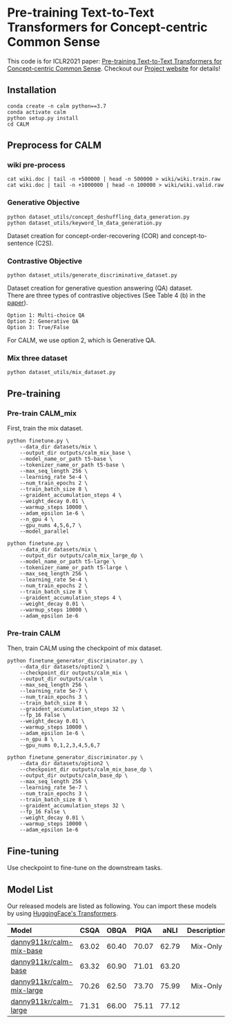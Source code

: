 # Pre-training Text-to-Text Transformers for Concept-centric Common Sense

This code is for ICLR2021 paper: [Pre-training Text-to-Text Transformers for Concept-centric Common Sense](https://openreview.net/forum?id=3k20LAiHYL2).
Checkout our [Project website](https://inklab.usc.edu/calm-project) for details!

## Installation

```
conda create -n calm python==3.7
conda activate calm
python setup.py install
cd CALM
```

## Preprocess for CALM

### wiki pre-process
```
cat wiki.doc | tail -n +500000 | head -n 500000 > wiki/wiki.train.raw
cat wiki.doc | tail -n +1000000 | head -n 100000 > wiki/wiki.valid.raw
```

### Generative Objective
```
python dataset_utils/concept_deshuffling_data_generation.py
python dataset_utils/keyword_lm_data_generation.py
```

Dataset creation for concept-order-recovering (COR) and concept-to-sentence (C2S).

### Contrastive Objective
```
python dataset_utils/generate_discriminative_dataset.py
```
Dataset creation for generative question answering (QA) dataset.\
There are three types of contrastive objectives (See Table 4 (b) in the [paper](https://openreview.net/forum?id=3k20LAiHYL2)). 
```
Option 1: Multi-choice QA
Option 2: Generative QA
Option 3: True/False
```
For CALM, we use option 2, which is Generative QA.

### Mix three dataset
```
python dataset_utils/mix_dataset.py
```

## Pre-training
### Pre-train CALM_mix
First, train the mix dataset.
```
python finetune.py \
    --data_dir datasets/mix \
    --output_dir outputs/calm_mix_base \
    --model_name_or_path t5-base \
    --tokenizer_name_or_path t5-base \
    --max_seq_length 256 \
    --learning_rate 5e-4 \
    --num_train_epochs 2 \
    --train_batch_size 8 \
    --graident_accumulation_steps 4 \
    --weight_decay 0.01 \
    --warmup_steps 10000 \
    --adam_epsilon 1e-6 \
    --n_gpu 4 \
    --gpu_nums 4,5,6,7 \
    --model_parallel

python finetune.py \
    --data_dir datasets/mix \
    --output_dir outputs/calm_mix_large_dp \
    --model_name_or_path t5-large \
    --tokenizer_name_or_path t5-large \
    --max_seq_length 256 \
    --learning_rate 5e-4 \
    --num_train_epochs 2 \
    --train_batch_size 8 \
    --graident_accumulation_steps 4 \
    --weight_decay 0.01 \
    --warmup_steps 10000 \
    --adam_epsilon 1e-6
```
### Pre-train CALM
Then, train CALM using the checkpoint of mix dataset.
```
python finetune_generator_discriminator.py \
    --data_dir datasets/option2 \
    --checkpoint_dir outputs/calm_mix \
    --output_dir outputs/calm \
    --max_seq_length 256 \
    --learning_rate 5e-7 \
    --num_train_epochs 3 \
    --train_batch_size 8 \
    --graident_accumulation_steps 32 \
    --fp_16 False \
    --weight_decay 0.01 \
    --warmup_steps 10000 \
    --adam_epsilon 1e-6 \
    --n_gpu 8 \
    --gpu_nums 0,1,2,3,4,5,6,7

python finetune_generator_discriminator.py \
    --data_dir datasets/option2 \
    --checkpoint_dir outputs/calm_mix_base_dp \
    --output_dir outputs/calm_base_dp \
    --max_seq_length 256 \
    --learning_rate 5e-7 \
    --num_train_epochs 3 \
    --train_batch_size 8 \
    --graident_accumulation_steps 32 \
    --fp_16 False \
    --weight_decay 0.01 \
    --warmup_steps 10000 \
    --adam_epsilon 1e-6
```

## Fine-tuning

Use checkpoint to fine-tune on the downstream tasks.

## Model List

Our released models are listed as following. You can import these models by using [HuggingFace's Transformers](https://github.com/huggingface/transformers).
 
|              Model              | CSQA | OBQA | PIQA | aNLI | Description
|:-------------------------------|:--------:|:--------:|:--------:|:--------:|:--------:|
| [danny911kr/calm-mix-base](https://huggingface.co/danny911kr/calm-mix-base) | 63.02 | 60.40 | 70.07 | 62.79 | Mix-Only
| [danny911kr/calm-base](https://huggingface.co/danny911kr/calm-base) | 63.32 | 60.90 | 71.01 | 63.20 | 
| [danny911kr/calm-mix-large](https://huggingface.co/danny911kr/calm-mix-large) | 70.26 | 62.50 | 73.70 | 75.99 | Mix-Only
| [danny911kr/calm-large](https://huggingface.co/danny911kr/calm-large) | 71.31 | 66.00 | 75.11 | 77.12 |

